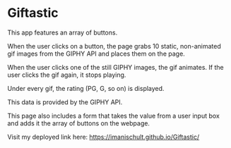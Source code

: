 # Giftastic

This app features an array of buttons.

When the user clicks on a button, the page grabs 10 static, non-animated gif images from the GIPHY API and places them on the page.


When the user clicks one of the still GIPHY images, the gif animates. If the user clicks the gif again, it stops playing.


Under every gif, the rating (PG, G, so on) is displayed.

This data is provided by the GIPHY API.


This page also includes a form that takes the value from a user input box and adds it the array of buttons on the webpage.

Visit my deployed link here: https://imanischult.github.io/Giftastic/
